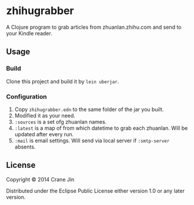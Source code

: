 # zhihugrabber

A Clojure program to grab articles from zhuanlan.zhihu.com and send to your Kindle reader.

## Usage

### Build
Clone this project and build it by `lein uberjar`.

### Configuration
1. Copy `zhihugrabber.edn` to the same folder of the jar you built.
2. Modified it as your need.
  1. `:sources` is a set ofg zhuanlan names.
  2. `:latest` is a map of from which datetime to grab each zhuanlan. Will be updated after every run.
  3. `:mail` is email settings. Will send via local server if `:smtp-server` absents.

## License

Copyright © 2014 Crane Jin

Distributed under the Eclipse Public License either version 1.0 or any later version.

